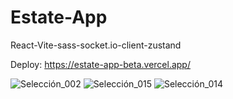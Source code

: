 # Estate-App

React-Vite-sass-socket.io-client-zustand

Deploy: https://estate-app-beta.vercel.app/

![Selección_002](https://github.com/Alek30k/Estate-app/assets/101005998/3d7beed6-07bc-4502-a320-9dbb8036cfd9)
![Selección_015](https://github.com/Alek30k/Estate-app/assets/101005998/6796b5ab-3272-40ae-b693-8a6255da330f)
![Selección_014](https://github.com/Alek30k/Estate-app/assets/101005998/aa39477f-8120-4aa1-95e3-504ad430320a)
